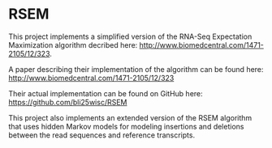 RSEM
====
This project implements a simplified version of the RNA-Seq Expectation Maximization algorithm decribed here: http://www.biomedcentral.com/1471-2105/12/323.  

A paper describing their implementation of the algorithm can
be found here: http://www.biomedcentral.com/1471-2105/12/323

Their actual implementation can be found on GitHub here: https://github.com/bli25wisc/RSEM

This project also implements an extended version of the RSEM algorithm that uses hidden Markov models for modeling insertions and deletions between the read sequences and reference transcripts. 
